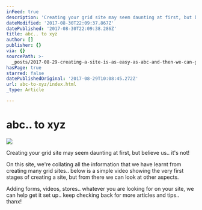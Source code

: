 ```yaml
---
inFeed: true
description: 'Creating your grid site may seem daunting at first, but believe us.. it’s not!'
dateModified: '2017-08-30T22:09:37.867Z'
datePublished: '2017-08-30T22:09:38.286Z'
title: abc.. to xyz
author: []
publisher: {}
via: {}
sourcePath: >-
  _posts/2017-08-29-creating-a-site-is-as-easy-as-abc-and-then-we-can-go-furth.md
hasPage: true
starred: false
datePublishedOriginal: '2017-08-29T10:08:45.272Z'
url: abc-to-xyz/index.html
_type: Article

---
```

# abc.. to xyz
![](https://the-grid-user-content.s3-us-west-2.amazonaws.com/a663b247-bb32-4571-ab51-d72838727b38.jpg)

Creating your grid site may seem daunting at first, but believe us.. it's not!

On this site, we're collating all the information that we have learnt from creating many grid sites.. below is a simple video showing the very first stages of creating a site, but from there we can look at other aspects.

Adding forms, videos, stores.. whatever you are looking for on your site, we can help get it set up.. keep checking back for more articles and tips.. thanx!